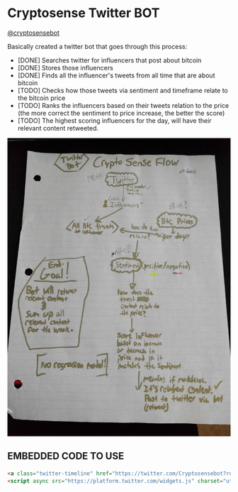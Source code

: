# Cryptosense Twitter BOT
<a href="https://twitter.com/Cryptosensebot">@cryptosensebot</a>

Basically created a twitter bot that goes through this process:
* [DONE] Searches twitter for influencers that post about bitcoin
* [DONE] Stores those influencers
* [DONE] Finds all the influencer's tweets from all time that are about bitcoin
* [TODO] Checks how those tweets via sentiment and timeframe relate to the bitcoin price
* [TODO] Ranks the influencers based on their tweets relation to the price (the more correct the sentiment to price increase, the better the score)
* [TODO] The highest scoring influencers for the day, will have their relevant content retweeted.


<img src="https://github.com/Treeless/BitSense/blob/master/twitter-bot/twitter-bot-flow.jpg?raw=true" alt="Cryptosensebot flow" width="600">

## EMBEDDED CODE TO USE

```html
<a class="twitter-timeline" href="https://twitter.com/Cryptosensebot?ref_src=twsrc%5Etfw">Tweets by Cryptosensebot</a>
<script async src="https://platform.twitter.com/widgets.js" charset="utf-8"></script>
```